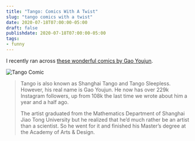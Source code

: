 ```yaml
---
title: "Tango: Comics With A Twist"
slug: "tango comics with a twist"
date: 2020-07-18T07:00:00-05:00
draft: false
publishdate: 2020-07-18T07:00:00-05:00
tags:
- funny
---
```


I recently ran across [these wonderful comics by Gao Youjun][1].

![Tango Comic](/img/tango-13.jpg)

>Tango is also known as Shanghai Tango and Tango Sleepless. However, his real name is Gao Youjun. He now has over 229k Instagram followers, up from 108k the last time we wrote about him a year and a half ago.
>
>The artist graduated from the Mathematics Department of Shanghai Jiao Tong University but he realized that he’d much rather be an artist than a scientist. So he went for it and finished his Master’s degree at the Academy of Arts & Design.

[1]: https://www.boredpanda.com/funny-comics-clever-twist-tango-gao/
